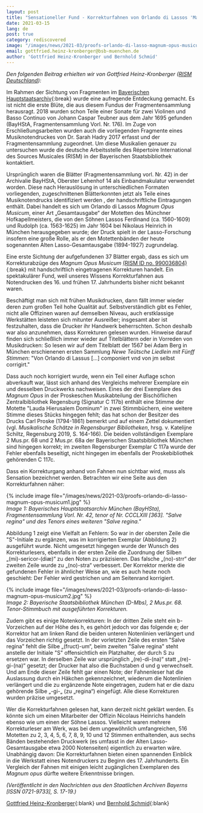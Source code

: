 ```yaml
---
layout: post
title: "Sensationeller Fund - Korrekturfahnen von Orlando di Lassos 'Magnum Opus Musicum' (1604) im Bayerischen Hauptstaatsarchiv"
date: 2021-03-15
lang: de
post: true
category: rediscovered
image: "/images/news/2021-03/proofs-orlando-di-lasso-magnum-opus-musicum_website.jpg.png"
email: gottfried.heinz-kronberger@bsb-muenchen.de
author: 'Gottfried Heinz-Kronberger und Bernhold Schmid'
---
```


_Den folgenden Beitrag erhielten wir von Gottfried Heinz-Kronberger ([RISM Deutschland](http://de.rism.info/de/home.html)):_  

Im Rahmen der Sichtung von Fragmenten im [Bayerischen Hauptstaatsarchiv](https://www.gda.bayern.de/english/){:break} wurde eine aufregende Entdeckung gemacht. Es ist nicht die erste Blüte, die aus diesem Fundus der Fragmentensammlung herausragt. 2018 wurden schon Teile einer Sonate für zwei Violinen und Basso Continuo von Johann Caspar Teubner aus dem Jahr 1695 gefunden (BayHStA, Fragmentensammlung Vorl. Nr. 176). Im Zuge von Erschließungsarbeiten wurden auch die vorliegenden Fragmente eines Musiknotendruckes von Dr. Sarah Hadry 2017 erfasst und der Fragmentensammlung zugeordnet. Um diese Musikalien genauer zu untersuchen wurde die deutsche Arbeitsstelle des Répertoire International des Sources Musicales (RISM) in der Bayerischen Staatsbibliothek kontaktiert. 

Ursprünglich waren die Blätter (Fragmentensammlung vorl. Nr. 42) in der Archivalie BayHStA, Oberster Lehenhof 14 als Einbandmakulatur verwendet worden. Diese nach Herauslösung in unterschiedlichen Formaten vorliegenden, zugeschnittenen Blätterkonnten jetzt als Teile eines Musiknotendrucks identifiziert werden , der handschriftliche Eintragungen enthält. Dabei handelt es sich um Orlando di Lassos _Magnum Opus Musicum_, einer Art „Gesamtausgabe“ der Motetten des Münchner Hofkapellmeisters, die von den Söhnen Lassos Ferdinand (ca. 1560-1609) und Rudolph (ca. 1563-1625) im Jahr 1604 bei Nikolaus Heinrich in München herausgegeben wurde; der Druck spielt in der Lasso-Forschung insofern eine große Rolle, als er den Motettenbänden der heute sogenannten Alten Lasso-Gesamtausgabe (1894-1927) zugrundelag.   

Eine erste Sichtung der aufgefundenen 37 Blätter ergab, dass es sich um Korrekturabzüge des _Magnum Opus Musicum_ [(RISM ID no. 990036804)](https://opac.rism.info/search?id=990036804&View=rism){:break} mit handschriftlich eingetragenen Korrekturen handelt. Ein spektakulärer Fund, weil unseres Wissens Korrekturfahnen aus Notendrucken des 16. und frühen 17. Jahrhunderts bisher nicht bekannt waren.   

Beschäftigt man sich mit frühen Musikdrucken, dann fällt immer wieder deren zum großen Teil hohe Qualität auf. Selbstverständlich gibt es Fehler, nicht alle Offizinen waren auf demselben Niveau, auch erstklassige Werkstätten leisteten sich mitunter Ausreißer; insgesamt aber ist festzuhalten, dass die Drucker ihr Handwerk beherrschten. Schon deshalb war also anzunehmen, dass Korrekturen gelesen wurden. Hinweise darauf finden sich schließlich immer wieder auf Titelblättern oder in Vorreden von Musikdrucken: So lesen wir auf dem Titelblatt der 1567 bei Adam Berg in München erschienenen ersten Sammlung _Newe Teütsche Liedlein mit Fünff Stimmen_: "Von Orlando di Lassus […] componiert vnd von jm selbst corrigirt."   

Dass auch noch korrigiert wurde, wenn ein Teil einer Auflage schon abverkauft war, lässt sich anhand des Vergleichs mehrerer Exemplare ein und desselben Druckwerks nachweisen. Eines der drei Exemplare des _Magnum Opus_ in der Proskeschen Musikabteilung der Bischöflichen Zentralbibliothek Regensburg (Signatur C 117b) enthält eine Stimme der Motette "Lauda Hierusalem Dominum" in zwei Stimmbüchern, eine weitere Stimme dieses Stücks hingegen fehlt; das hat schon der Besitzer des Drucks Carl Proske (1794-1861) bemerkt und auf einem Zettel dokumentiert (vgl. _Musikalische Schätze in Regensburger Bibliotheken_, hrsg. v. Katelijne Schiltz, Regensburg 2019, S. 164-166). Die beiden vollständigen Exemplare 2 Mus.pr. 68 und 2 Mus.pr. 68a der Bayerischen Staatsbibliothek München sind hingegen korrekt; im zweiten Regensburger Exemplar C 117a wurde der Fehler ebenfalls beseitigt, nicht hingegen im ebenfalls der Proskebibliothek gehörenden C 117c.  

Dass ein Korrekturgang anhand von Fahnen nun sichtbar wird, muss als Sensation bezeichnet werden. Betrachten wir eine Seite aus den Korrekturfahnen näher:

{% include image file="/images/news/2021-03/proofs-orlando-di-lasso-magnum-opus-musicum1.jpg" %}  
_Image 1: Bayerisches Hauptstaatsarchiv München (BayHSta), Fragmentensammlung Vorl. Nr. 42, tenor of Nr. CCCLXIII [363]. "Salve regina" und des Tenors eines weiteren "Salve regina."_  

Abbildung 1 zeigt eine Vielfalt an Fehlern: So war in der obersten Zeile die "S"-Initiale zu ergänzen, was im korrigierten Exemplar (Abbildung 2) ausgeführt wurde. Nicht umgesetzt hingegen wurde der Wunsch des Korrekturlesers, ebenfalls in der ersten Zeile die Zuordnung der Silben „(mi)-sericor-(diæ)“ zu den Noten zu präzisieren. Das falsche „(no)-strr“ der zweiten Zeile wurde zu „(no)-stra“ verbessert. Der Korrektor merkte die gefundenen Fehler in ähnlicher Weise an, wie es auch heute noch geschieht: Der Fehler wird gestrichen und am Seitenrand korrigiert.     

{% include image file="/images/news/2021-03/proofs-orlando-di-lasso-magnum-opus-musicum2.jpg" %}  
_Image 2: Bayerische Staatsbibliothek München (D-Mbs), 2 Mus.pr. 68. Tenor-Stimmbuch mit ausgeführten Korrekturen._  

Zudem gibt es einige Notenkorrekturen: In der dritten Zeile steht ein b-Vorzeichen auf der Höhe des h, es gehört jedoch vor das folgende e; der Korrektor hat am linken Rand die beiden unteren Notenlinien verlängert und das Vorzeichen richtig gesetzt. In der vorletzten Zeile des ersten "Salve regina" fehlt die Silbe „(fruct)-um“, beim zweiten "Salve regina" steht anstelle der Initiale "S" offensichtlich ein Platzhalter, der durch S zu ersetzen war. In derselben Zeile war ursprünglich „(re)-di-(na)“ statt „(re)-gi-(na)“ gesetzt; der Drucker hat also die Buchstaben d und g verwechselt. Und am Ende dieser Zeile fehlt gar einen Note; der Fahnenleser hat die Auslassung durch ein Häkchen gekennzeichnet, wiederum die Notenlinien verlängert und die zu ergänzende Note eingetragen, zudem hat er die dazu gehörende Silbe „-gi-„ (zu „regina“) eingefügt. Alle diese Korrekturen wurden präzise umgesetzt.    

Wer die Korrekturfahnen gelesen hat, kann derzeit nicht geklärt werden. Es könnte sich um einen Mitarbeiter der Offizin Nicolaus Heinrichs handeln ebenso wie um einen der Söhne Lassos. Vielleicht waren mehrere Korrekturleser am Werk, was bei dem ungewöhnlich umfangreichen, 516 Motetten zu 2, 3, 4, 5, 6, 7, 8, 9, 10 und 12 Stimmen enthaltenden, aus sechs Bänden bestehenden Druckwerk (es umfasst in der Alten Lasso-Gesamtausgabe etwa 2000 Notenseiten) eigentlich zu erwarten wäre. Unabhängig davon: Die Korrekturfahnen bieten einen spannenden Einblick in die Werkstatt eines Notendruckers zu Beginn des 17. Jahrhunderts. Ein Vergleich der Fahnen mit einigen leicht zugänglichen Exemplaren des _Magnum opus_ dürfte weitere Erkenntnisse bringen.    

_(Veröffentlicht in den _Nachrichten aus den Staatlichen Archiven Bayerns_ [ISSN 0721-9733], S. 17-19.)_  

[Gottfried Heinz-Kronberger](mailto:gottfried.heinz-kronberger@bsb-muenchen.de){:blank} und [Bernhold Schmid](mailto:B.Schmid@musikhist.badw.de){:blank}

